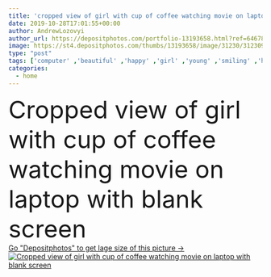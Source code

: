 ```yaml
---
title: 'cropped view of girl with cup of coffee watching movie on laptop with blank screen'
date: 2019-10-28T17:01:55+00:00
author: AndrewLozovyi
author_url: https://depositphotos.com/portfolio-13193658.html?ref=64678756
image: https://st4.depositphotos.com/thumbs/13193658/image/31230/312309538/api_thumb_450.jpg?forcejpeg=true
type: "post"
tags: ['computer' ,'beautiful' ,'happy' ,'girl' ,'young' ,'smiling' ,'happiness' ,'cheerful' ,'smile' ,'warm' ,'tea' ,'cup' ,'brunette' ,'connection' ,'coffee' ,'drink' ,'pretty' ,'cozy' ,'home' ,'beverage' ,'mug' ,'woman' ,'communication' ,'wireless' ,'laptop' ,'room' ,'indoors' ,'inside' ,'using' ,'watching' ,'attractive' ,'casual' ,'gadget' ,'movie' ,'sofa' ,'copy space' ,'one person' ,'Living Room' ,'blank screen' ,'digital device' ,'cropped view' ,'autumn outfit' ]
categories: 
  - home
---
```

<div aling="center">
            <font size="60"> Cropped view of girl with cup of coffee watching movie on laptop with blank screen</font>   
</div>
<div>
    <a href='https://st4.depositphotos.com/thumbs/13193658/image/31230/312309538/api_thumb_450.jpg?forcejpeg=true?ref=64678756' target=_blank > Go "Depositphotos" to get lage size of this picture ->
        <img href='https://st4.depositphotos.com/thumbs/13193658/image/31230/312309538/api_thumb_450.jpg?forcejpeg=true?ref=64678756' src='https://st4.depositphotos.com/13193658/31230/i/950/depositphotos_312309538-stock-photo-cropped-view-girl-cup-coffee.jpg?forcejpeg=true' alt='Cropped view of girl with cup of coffee watching movie on laptop with blank screen' >
    </a>
</div>
